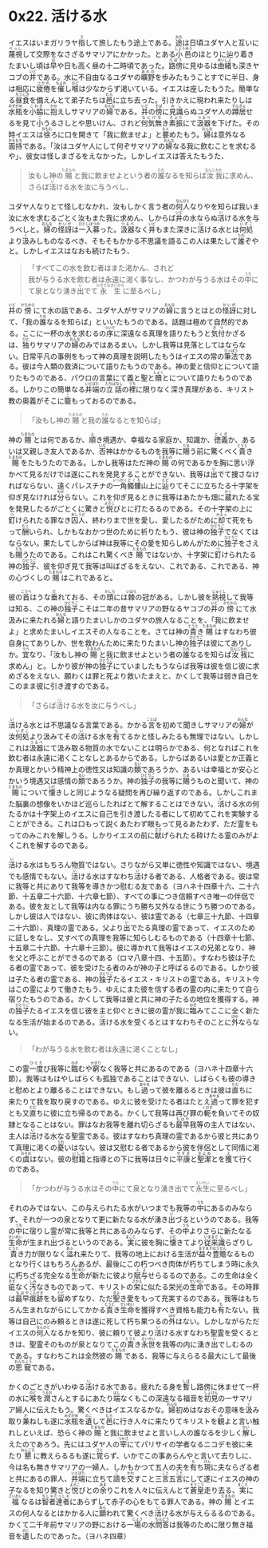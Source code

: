 # 0x22. 活ける水

<article>
<section>
<p class="paragraph">イエスはいまガリラヤ<ruby><rb>指</rb><rp>（</rp><rt>さ</rt><rp>）</rp></ruby>して旅したもう途上である。<ruby><rb>途</rb><rp>（</rp><rt>みち</rt><rp>）</rp></ruby>は日頃ユダヤ人と互いに<ruby><rb>蔑視</rb><rp>（</rp><rt>べっし</rt><rp>）</rp></ruby>して交際をなさざるサマリアにかかった。とある<ruby><rb>小邑</rb><rp>（</rp><rt>しょうゆう</rt><rp>）</rp></ruby>のほとりに辿り着きたまいし頃は<ruby><rb>早</rb><rp>（</rp><rt>は</rt><rp>）</rp></ruby>や日も高く昼の十二時頃であった。<ruby><rb>路傍</rb><rp>（</rp><rt>ろぼう</rt><rp>）</rp></ruby>に見ゆるは<ruby><rb>由緒</rb><rp>（</rp><rt>ゆいしょ</rt><rp>）</rp></ruby>も深きヤコブの<ruby><rb>井</rb><rp>（</rp><rt>いど</rt><rp>）</rp></ruby>である。水に不自由なるユダヤの<ruby><rb>曠野</rb><rp>（</rp><rt>あれの</rt><rp>）</rp></ruby>を歩みたもうことすでに半日、身は相応に<ruby><rb>疲倦</rb><rp>（</rp><rt>つかれ</rt><rp>）</rp></ruby>を<ruby><rb>催</rb><rp>（</rp><rt>もよお</rt><rp>）</rp></ruby>し<ruby><rb>喉</rb><rp>（</rp><rt>のど</rt><rp>）</rp></ruby>は少なからず渇いている。イエスは座したもうた。簡単なる<ruby><rb>昼食</rb><rp>（</rp><rt>ちうじき</rt><rp>）</rp></ruby>を備えんとて弟子たちは<ruby><rb>邑</rb><rp>（</rp><rt>むら</rt><rp>）</rp></ruby>に立ち去った。引きかえに現われ来たりしは<ruby><rb>水瓶</rb><rp>（</rp><rt>みずがめ</rt><rp>）</rp></ruby>を<ruby><rb>小脇</rb><rp>（</rp><rt>こわき</rt><rp>）</rp></ruby>に<ruby><rb>抱</rb><rp>（</rp><rt>かか</rt><rp>）</rp></ruby>えしサマリアの<ruby><rb>婦</rb><rp>（</rp><rt>おんな</rt><rp>）</rp></ruby>である。<ruby><rb>井</rb><rp>（</rp><rt>いど</rt><rp>）</rp></ruby>の<ruby><rb>傍</rb><rp>（</rp><rt>そば</rt><rp>）</rp></ruby>に<ruby><rb>見識</rb><rp>（</rp><rt>みし</rt><rp>）</rp></ruby>らぬユダヤ人の<ruby><rb>蹲居</rb><rp>（</rp><rt>そんきょ</rt><rp>）</rp></ruby>せるを見て<ruby><rb>小</rb><rp>（</rp><rt>こ</rt><rp>）</rp></ruby>うるさしとや思いけん、されど<ruby><rb>何気無</rb><rp>（</rp><rt>なにげな</rt><rp>）</rp></ruby>き<ruby><rb>素振</rb><rp>（</rp><rt>そぶり</rt><rp>）</rp></ruby>にて<ruby><rb>汲器</rb><rp>（</rp><rt>つるべ</rt><rp>）</rp></ruby>を下げた。その時イエスは<ruby><rb>徐</rb><rp>（</rp><rt>おもむ</rt><rp>）</rp></ruby>ろに口を開きて「我に飲ませよ」と<ruby><rb>要</rb><rp>（</rp><rt>もと</rt><rp>）</rp></ruby>めたもう。<ruby><rb>婦</rb><rp>（</rp><rt>おんな</rt><rp>）</rp></ruby>は意外なる<ruby><rb>面持</rb><rp>（</rp><rt>おももち</rt><rp>）</rp></ruby>である。「汝はユダヤ人にして何ぞサマリアの<ruby><rb>婦</rb><rp>（</rp><rt>おんな</rt><rp>）</rp></ruby>なる我に飲むことを求むるや」、彼女は怪しまざるをえなかった。しかしイエスは答えたもうた、</p>

<blockquote>
汝もし神の<ruby><rb>賜</rb><rp>（</rp><rt>たまもの</rt><rp>）</rp></ruby>と我に飲ませよという者の<ruby><rb>誰</rb><rp>（</rp><rt>たれ</rt><rp>）</rp></ruby>なるを知らば<ruby><rb>汝</rb><rp>（</rp><rt>なんじ</rt><rp>）</rp></ruby><ruby><rb>我</rb><rp>（</rp><rt>われ</rt><rp>）</rp></ruby>に求めん、さらば<ruby><rb>活</rb><rp>（</rp><rt>い</rt><rp>）</rp></ruby>ける水を汝に与うべし、
</blockquote>

<p>ユダヤ人なりとて怪しむなかれ、汝もしかく言う者の<ruby><rb>何人</rb><rp>（</rp><rt>なんびと</rt><rp>）</rp></ruby>なりやを知らば我いま汝に水を求むるごとく汝もまた我に求めん、しからば<ruby><rb>井</rb><rp>（</rp><rt>いど</rt><rp>）</rp></ruby>の水ならぬ<ruby><rb>活</rb><rp>（</rp><rt>い</rt><rp>）</rp></ruby>ける水を与うべしと。<ruby><rb>婦</rb><rp>（</rp><rt>おんな</rt><rp>）</rp></ruby>の<ruby><rb>怪訝</rb><rp>（</rp><rt>かいが</rt><rp>）</rp></ruby>は<ruby><rb>一入</rb><rp>（</rp><rt>ひとしば</rt><rp>）</rp></ruby><ruby><rb>募</rb><rp>（</rp><rt>つの</rt><rp>）</rp></ruby>った。<ruby><rb>汲器</rb><rp>（</rp><rt>つるべ</rt><rp>）</rp></ruby>なく<ruby><rb>井</rb><rp>（</rp><rt>いど</rt><rp>）</rp></ruby>もまた深きに<ruby><rb>活</rb><rp>（</rp><rt>い</rt><rp>）</rp></ruby>ける水とは<ruby><rb>何処</rb><rp>（</rp><rt>いずこ</rt><rp>）</rp></ruby>より<ruby><rb>汲</rb><rp>（</rp><rt>く</rt><rp>）</rp></ruby>みしものなるべき、そもそもかかる不思議を語るこの人は果たして<ruby><rb>誰</rb><rp>（</rp><rt>たれ</rt><rp>）</rp></ruby>ぞやと。しかしイエスはなおも続けたもう、</p>

<blockquote>
「すべてこの水を飲む者はまた渇かん、されど<br>
我が与うる水を飲む者は永遠に渇く事なし、かつわが与うる水はその<ruby><rb>中</rb><rp>（</rp><rt>うち</rt><rp>）</rp></ruby>にて泉となり湧き<ruby><rb>出</rb><rp>（</rp><rt>い</rt><rp>）</rp></ruby>でて<ruby><rb>永生</rb><rp>（</rp><rt>かぎりなきいのち</rt><rp>）</rp></ruby>に至るべし」
</blockquote>

<p><ruby><rb>井</rb><rp>（</rp><rt>いど</rt><rp>）</rp></ruby>の<ruby><rb>傍</rb><rp>（</rp><rt>かたわら</rt><rp>）</rp></ruby>にて水の話である、ユダヤ人がサマリアの<ruby><rb>婦</rb><rp>（</rp><rt>おんな</rt><rp>）</rp></ruby>に言うとはとの<ruby><rb>怪訝</rb><rp>（</rp><rt>かいが</rt><rp>）</rp></ruby>に対して、「我の<ruby><rb>誰</rb><rp>（</rp><rt>たれ</rt><rp>）</rp></ruby>なるを知らば」といいたもうのである。話題は極めて自然的である。ここに一杯の水を求むるの<ruby><rb>序</rb><rp>（</rp><rt>ついで</rt><rp>）</rp></ruby>に深遠なる真理を語りたもうと<ruby><rb>気付</rb><rp>（</rp><rt>きつ</rt><rp>）</rp></ruby>かざるは、<ruby><rb>独</rb><rp>（</rp><rt>ひと</rt><rp>）</rp></ruby>りサマリアの<ruby><rb>婦</rb><rp>（</rp><rt>おんな</rt><rp>）</rp></ruby>のみではあるまい。しかし我等は見落としてはならない。日常平凡の事例をもって神の真理を説明したもうはイエスの常の<ruby><rb>筆法</rb><rp>（</rp><rt>ひっぽう</rt><rp>）</rp></ruby>である。彼は今人類の救済について語りたもうのである。神の愛と信仰とについて語りたもうのである、パウロの言葉にて義と聖と<ruby><rb>贖</rb><rp>（</rp><rt>しょく</rt><rp>）</rp></ruby>とについて語りたもうのである。しかりこの簡単なる<ruby><rb>井端</rb><rp>（</rp><rt>いどばた</rt><rp>）</rp></ruby>の<ruby><rb>立話</rb><rp>（</rp><rt>たちばなし</rt><rp>）</rp></ruby>の<ruby><rb>裡</rb><rp>（</rp><rt>うち</rt><rp>）</rp></ruby>に限りなく深き真理がある、キリスト教の奥義がそこに<ruby><rb>籠</rb><rp>（</rp><rt>こ</rt><rp>）</rp></ruby>もっておるのである。</p>

<blockquote>
「汝もし神の<ruby><rb>賜</rb><rp>（</rp><rt>たまもの</rt><rp>）</rp></ruby>と我の<ruby><rb>誰</rb><rp>（</rp><rt>たれ</rt><rp>）</rp></ruby>なるとを知らば」
</blockquote>

<p>神の<ruby><rb>賜</rb><rp>（</rp><rt>たまもの</rt><rp>）</rp></ruby>とは何であるか、<ruby><rb>順</rb><rp>（</rp><rt>よ</rt><rp>）</rp></ruby>き境遇か、幸福なる家庭か、知識か、<ruby><rb>徳義</rb><rp>（</rp><rt>とくぎ</rt><rp>）</rp></ruby>か、あるいは又親しき友人であるか、<ruby><rb>否</rb><rp>（</rp><rt>いな</rt><rp>）</rp></ruby>神はかかるものを我等に<ruby><rb>賜</rb><rp>（</rp><rt>たま</rt><rp>）</rp></ruby>う前に驚くべく<ruby><rb>貴</rb><rp>（</rp><rt>とうと</rt><rp>）</rp></ruby>き<ruby><rb>賜</rb><rp>（</rp><rt>たまもの</rt><rp>）</rp></ruby>をたもうたのである。しかし我等はただ神の<ruby><rb>賜</rb><rp>（</rp><rt>たまもの</rt><rp>）</rp></ruby>の何であるかを胸に思い浮かべて見るだけでは遂にこれを発見することができない、我等は<ruby><rb>出</rb><rp>（</rp><rt>い</rt><rp>）</rp></ruby>でて捜さなければならない、遠くパレスチナの<ruby><rb>一角</rb><rp>（</rp><rt>いっかく</rt><rp>）</rp></ruby><ruby><rb>髑髏</rb><rp>（</rp><rt>どくろ</rt><rp>）</rp></ruby>山上に<ruby><rb>辿</rb><rp>（</rp><rt>たど</rt><rp>）</rp></ruby>りてそこに立ちたる十字架を仰ぎ見なければ<ruby><rb>分</rb><rp>（</rp><rt>わか</rt><rp>）</rp></ruby>らない。これを仰ぎ見るときに我等はあたかも畑に<ruby><rb>蔵</rb><rp>（</rp><rt>かく</rt><rp>）</rp></ruby>れたる宝を発見したるがごとくに驚きと<ruby><rb>悦</rb><rp>（</rp><rt>よろこ</rt><rp>）</rp></ruby>びとに打たるるのである。その十字架の上に<ruby><rb>釘</rb><rp>（</rp><rt>つ</rt><rp>）</rp></ruby>けられたる罪なき<ruby><rb>囚人</rb><rp>（</rp><rt>めしうど</rt><rp>）</rp></ruby>、終わりまで世を愛し、愛したるがために<ruby><rb>却</rb><rp>（</rp><rt>かえっ</rt><rp>）</rp></ruby>て死をもって<ruby><rb>酬</rb><rp>（</rp><rt>むく</rt><rp>）</rp></ruby>いられ、しかもなおかつ世のために祈りたもう、彼は神の<ruby><rb>独子</rb><rp>（</rp><rt>ひとりご</rt><rp>）</rp></ruby>でなくてはならない。果たしてしからば神は我等にその愛を知らしめんがために<ruby><rb>独子</rb><rp>（</rp><rt>ひとりご</rt><rp>）</rp></ruby>をさえも<ruby><rb>賜</rb><rp>（</rp><rt>たも</rt><rp>）</rp></ruby>うたのである。これはこれ驚くべき<ruby><rb>賜</rb><rp>（</rp><rt>たまもの</rt><rp>）</rp></ruby>ではないか、十字架に<ruby><rb>釘</rb><rp>（</rp><rt>つ</rt><rp>）</rp></ruby>けられたる神の<ruby><rb>独子</rb><rp>（</rp><rt>ひとりご</rt><rp>）</rp></ruby>、彼を仰ぎ見て我等は叫ばざるをえない、これである、これである、神の心づくしの<ruby><rb>賜</rb><rp>（</rp><rt>たまもの</rt><rp>）</rp></ruby>はこれであると。</p>

<p class="paragraph">彼の<ruby><rb>首</rb><rp>（</rp><rt>こうべ</rt><rp>）</rp></ruby>はうな<ruby><rb>垂</rb><rp>（</rp><rt>だ</rt><rp>）</rp></ruby>れておる、その<ruby><rb>頭</rb><rp>（</rp><rt>かしら</rt><rp>）</rp></ruby>には<ruby><rb>棘</rb><rp>（</rp><rt>いばら</rt><rp>）</rp></ruby>の冠がある。しかし彼を<ruby><rb>熟視</rb><rp>（</rp><rt>じゅくし</rt><rp>）</rp></ruby>して我等は知る、この神の<ruby><rb>独子</rb><rp>（</rp><rt>ひとりご</rt><rp>）</rp></ruby>こそは二年の昔サマリアの野なるヤコブの<ruby><rb>井</rb><rp>（</rp><rt>いど</rt><rp>）</rp></ruby>の<ruby><rb>傍</rb><rp>（</rp><rt>かたわら</rt><rp>）</rp></ruby>にて水汲みに来たれる<ruby><rb>婦</rb><rp>（</rp><rt>おんな</rt><rp>）</rp></ruby>と語りたまいしかのユダヤの旅人なることを、「我に飲ませよ」と求めたまいしイエスその人なることを。さては神の<ruby><rb>貴</rb><rp>（</rp><rt>とうと</rt><rp>）</rp></ruby>き<ruby><rb>賜</rb><rp>（</rp><rt>たまもの</rt><rp>）</rp></ruby>はすなわち彼自身にてありしか、世を救わんために来たりたまいし神の<ruby><rb>独子</rb><rp>（</rp><rt>ひとりご</rt><rp>）</rp></ruby>は彼にてありしか。<ruby><rb>宜</rb><rp>（</rp><rt>うべ</rt><rp>）</rp></ruby>なり、「汝もし神の<ruby><rb>賜</rb><rp>（</rp><rt>たまもの</rt><rp>）</rp></ruby>と我に飲ませよという者の<ruby><rb>誰</rb><rp>（</rp><rt>たれ</rt><rp>）</rp></ruby>なるを知らば<ruby><rb>汝</rb><rp>（</rp><rt>なんじ</rt><rp>）</rp></ruby><ruby><rb>我</rb><rp>（</rp><rt>われ</rt><rp>）</rp></ruby>に求めん」と。しかり彼が神の<ruby><rb>独子</rb><rp>（</rp><rt>ひとりご</rt><rp>）</rp></ruby>にていましたもうならば我等は彼を信じ彼に求めざるをえない、願わくは罪と死より救いたまえと、かくして我等は弱き自己をこのまま彼に引き渡すのである。</p>

<blockquote>
「さらば<ruby><rb>活</rb><rp>（</rp><rt>い</rt><rp>）</rp></ruby>ける水を汝に与うべし」
</blockquote>

<p class="paragraph"><ruby><rb>活</rb><rp>（</rp><rt>い</rt><rp>）</rp></ruby>ける水とは不思議なる言葉である。かかる<ruby><rb>言</rb><rp>（</rp><rt>ことば</rt><rp>）</rp></ruby>を初めて聞きしサマリアの<ruby><rb>婦</rb><rp>（</rp><rt>おんな</rt><rp>）</rp></ruby>が汝<ruby><rb>何処</rb><rp>（</rp><rt>いずこ</rt><rp>）</rp></ruby>より汲みてその<ruby><rb>活</rb><rp>（</rp><rt>い</rt><rp>）</rp></ruby>ける水を<ruby><rb>有</rb><rp>（</rp><rt>も</rt><rp>）</rp></ruby>てるかと怪しみたるも無理ではない。しかしこれは<ruby><rb>汲器</rb><rp>（</rp><rt>つるべ</rt><rp>）</rp></ruby>にて汲み取る物質の水でないことは明らかである、何となればこれを飲む者は永遠に渇くことなしとあるからである。しからばあるいは愛とか正義とか真理とかいう精神上の徳性又は知識の<ruby><rb>類</rb><rp>（</rp><rt>るい</rt><rp>）</rp></ruby>であろうか、あるいは幸福とか安心とかいう境遇又は感情の<ruby><rb>類</rb><rp>（</rp><rt>るい</rt><rp>）</rp></ruby>であろうか。神の<ruby><rb>独子</rb><rp>（</rp><rt>ひとりご</rt><rp>）</rp></ruby>の我等に<ruby><rb>賜</rb><rp>（</rp><rt>たま</rt><rp>）</rp></ruby>うものと聞いて、神の<ruby><rb>賜</rb><rp>（</rp><rt>たまもの</rt><rp>）</rp></ruby>について<ruby><rb>懐</rb><rp>（</rp><rt>いだ</rt><rp>）</rp></ruby>きしと同じようなる疑問を再び繰り返すのである。しかしこれまた脳裏の想像をいかほど巡らしたればとて解することはできない。<ruby><rb>活</rb><rp>（</rp><rt>い</rt><rp>）</rp></ruby>ける水の何たるかは十字架上のイエスに自己を引き渡したる者にして初めてこれを実験することができる。これは口もって説くあたわず眼もって見るあたわず、ただ霊をもってのみこれを解しうる。しかりイエスの前に<ruby><rb>献</rb><rp>（</rp><rt>ささ</rt><rp>）</rp></ruby>げられたる砕けたる霊のみがよくこれを解するのである。</p>

<p class="paragraph"><ruby><rb>活</rb><rp>（</rp><rt>い</rt><rp>）</rp></ruby>ける水はもちろん物質ではない。さりながら又単に徳性や知識ではない、境遇でも感情でもない。<ruby><rb>活</rb><rp>（</rp><rt>い</rt><rp>）</rp></ruby>ける水はすなわち<ruby><rb>活</rb><rp>（</rp><rt>い</rt><rp>）</rp></ruby>ける者である、人格者である。彼は常に我等と共にありて我等を導きかつ慰むる友である（ヨハネ十四章十六、二十六節、十五章二十六節、十六章七節）、すべての事につき信頼すべき唯一の伴侶である。彼を友として我等は内なる罪にうち勝ち又外なる世にうち勝つのである。しかし彼は人ではない、彼に肉体はない、彼は霊である（七章三十九節、十四章二十六節）、真理の霊である。父より<ruby><rb>出</rb><rp>（</rp><rt>い</rt><rp>）</rp></ruby>でたる真理の霊であって、イエスのために証しをなし、又すべての真理を我等に知らしむるものである（十四章十七節、十五章二十六節、十六章十三節）。彼に導かれて我等はイエスの兄弟となり、神を父と呼ぶことができるのである（ロマ八章十四、十五節）。すなわち彼は子たる者の霊であって、彼を受けたる者のみが神の子と呼ばるるのである。しかり彼は子たる者の霊である、神の<ruby><rb>独子</rb><rp>（</rp><rt>ひとりご</rt><rp>）</rp></ruby>たるイエス・キリストの霊である。キリスト今はこの霊によりて働きたもう、ゆえにまた彼を信ずる者の霊の内に来たりて自ら宿りたもうのである。かくして我等は彼と共に神の子たるの地位を獲得する。神の<ruby><rb>独子</rb><rp>（</rp><rt>ひとりご</rt><rp>）</rp></ruby>たるイエスを信じ彼を主と仰ぐときに彼の霊が我に<ruby><rb>臨</rb><rp>（</rp><rt>のぞ</rt><rp>）</rp></ruby>みてここに全く新たなる生活が始まるのである。<ruby><rb>活</rb><rp>（</rp><rt>い</rt><rp>）</rp></ruby>ける水を受くるとはすなわちそのことに<ruby><rb>外</rb><rp>（</rp><rt>ほか</rt><rp>）</rp></ruby>ならない。</p>

<blockquote>
「わが与うる水を飲む者は永遠に渇くことなし」
</blockquote>

<p class="paragraph">この霊<ruby><rb>一度</rb><rp>（</rp><rt>ひとた</rt><rp>）</rp></ruby>び我等に<ruby><rb>臨</rb><rp>（</rp><rt>のぞ</rt><rp>）</rp></ruby>むや<ruby><rb>窮</rb><rp>（</rp><rt>かぎり</rt><rp>）</rp></ruby>なく我等と共にあるのである（ヨハネ十四章十六節）。我等はもはやしばらくも孤独であることはできない、しばらくも彼の導きと慰めとより離るることはできない。もし<ruby><rb>過</rb><rp>（</rp><rt>あやま</rt><rp>）</rp></ruby>って彼を離るるときは彼は<ruby><rb>直</rb><rp>（</rp><rt>ただ</rt><rp>）</rp></ruby>ちに来たりて我を取り戻すのである。ゆえに彼を受けたる者はたとえ<ruby><rb>過</rb><rp>（</rp><rt>あやま</rt><rp>）</rp></ruby>って罪を犯すとも又<ruby><rb>直</rb><rp>（</rp><rt>ただ</rt><rp>）</rp></ruby>ちに彼に立ち帰るのである。かくして我等は再び罪の<ruby><rb>軛</rb><rp>（</rp><rt>くびき</rt><rp>）</rp></ruby>を負いてその奴隷となることはない。罪はなお我等を離れ切らざるも<ruby><rb>最早</rb><rp>（</rp><rt>もはや</rt><rp>）</rp></ruby>我等の主人ではない、主人は<ruby><rb>活</rb><rp>（</rp><rt>い</rt><rp>）</rp></ruby>ける水なる聖霊である。彼はすなわち真理の霊であるから彼と共にありて真理に渇くの<ruby><rb>憂</rb><rp>（</rp><rt>うれ</rt><rp>）</rp></ruby>いはない。彼は又慰むる者であるから彼を伴侶として同情に渇くの<ruby><rb>虞</rb><rp>（</rp><rt>おそれ</rt><rp>）</rp></ruby>はない。彼の<ruby><rb>慰籍</rb><rp>（</rp><rt>いしゃ</rt><rp>）</rp></ruby>と指導との下に我等は日々に<ruby><rb>平康</rb><rp>（</rp><rt>やすき</rt><rp>）</rp></ruby>と<ruby><rb>聖潔</rb><rp>（</rp><rt>きよめ</rt><rp>）</rp></ruby>とを<ruby><rb>獲</rb><rp>（</rp><rt>え</rt><rp>）</rp></ruby>て行くのである。</p>

<blockquote>
「かつわが与うる水はその<ruby><rb>中</rb><rp>（</rp><rt>うち</rt><rp>）</rp></ruby>にて泉となり湧き出でて<ruby><rb>永生</rb><rp>（</rp><rt>えいせい</rt><rp>）</rp></ruby>に至るべし」
</blockquote>

<p class="paragraph">それのみではない、この与えられたる水がいつまでも我等の<ruby><rb>中</rb><rp>（</rp><rt>うち</rt><rp>）</rp></ruby>にあるのみならず、それが一つの泉となりて更に新たなる水が湧き<ruby><rb>出</rb><rp>（</rp><rt>い</rt><rp>）</rp></ruby>づるというのである。我等の<ruby><rb>中</rb><rp>（</rp><rt>うち</rt><rp>）</rp></ruby>に宿りし霊が常に我等と共にあるのみならず、その<ruby><rb>中</rb><rp>（</rp><rt>うち</rt><rp>）</rp></ruby>よりさらに新たなる<ruby><rb>生命</rb><rp>（</rp><rt>せいめい</rt><rp>）</rp></ruby>が生まれ<ruby><rb>出</rb><rp>（</rp><rt>い</rt><rp>）</rp></ruby>づるというのである。<ruby><rb>実</rb><rp>（</rp><rt>まこと</rt><rp>）</rp></ruby>に彼を胸に<ruby><rb>懐</rb><rp>（</rp><rt>いだ</rt><rp>）</rp></ruby>きてより<ruby><rb>従来</rb><rp>（</rp><rt>いままで</rt><rp>）</rp></ruby><ruby><rb>識</rb><rp>（</rp><rt>し</rt><rp>）</rp></ruby>らざりし<ruby><rb>貴</rb><rp>（</rp><rt>とうと</rt><rp>）</rp></ruby>き力が限りなく<ruby><rb>溢</rb><rp>（</rp><rt>あふ</rt><rp>）</rp></ruby>れ来たりて、我等の地上における生活が<ruby><rb>益々</rb><rp>（</rp><rt>ますます</rt><rp>）</rp></ruby><ruby><rb>豊贍</rb><rp>（</rp><rt>ほうせん</rt><rp>）</rp></ruby>なるものとなり行くはもちろんあるが、最後にこの朽つべき肉体が朽ちてしまう時に永久に朽ちざる完全なる<ruby><rb>生命</rb><rp>（</rp><rt>せいめい</rt><rp>）</rp></ruby>が新たに彼より<ruby><rb>賦与</rb><rp>（</rp><rt>ふよ</rt><rp>）</rp></ruby>せらるるのである。この生命は全く<ruby><rb>疵</rb><rp>（</rp><rt>きず</rt><rp>）</rp></ruby>なく<ruby><rb>汚</rb><rp>（</rp><rt>しみ</rt><rp>）</rp></ruby>なきものであって、キリストの<ruby><rb>栄</rb><rp>（</rp><rt>さかえ</rt><rp>）</rp></ruby>に似たる栄光の<ruby><rb>生命</rb><rp>（</rp><rt>せいめい</rt><rp>）</rp></ruby>である。その時罪は<ruby><rb>最早</rb><rp>（</rp><rt>もはや</rt><rp>）</rp></ruby><ruby><rb>痕跡</rb><rp>（</rp><rt>こんせき</rt><rp>）</rp></ruby>をも<ruby><rb>留</rb><rp>（</rp><rt>とど</rt><rp>）</rp></ruby>めずなり、ただ<ruby><rb>聖</rb><rp>（</rp><rt>きよ</rt><rp>）</rp></ruby>き愛をもって充実するのである。我等はもちろん生まれながらにしてかかる<ruby><rb>貴</rb><rp>（</rp><rt>とうと</rt><rp>）</rp></ruby>き<ruby><rb>生命</rb><rp>（</rp><rt>せいめい</rt><rp>）</rp></ruby>を獲得すべき資格も能力も<ruby><rb>有</rb><rp>（</rp><rt>も</rt><rp>）</rp></ruby>たない。我等は自己にのみ頼るときは遂に死して朽ち果つるの<ruby><rb>外</rb><rp>（</rp><rt>ほか</rt><rp>）</rp></ruby>はない。しかしながらただイエスの<ruby><rb>何人</rb><rp>（</rp><rt>なんびと</rt><rp>）</rp></ruby>なるかを知り、彼に頼りて彼より<ruby><rb>活</rb><rp>（</rp><rt>い</rt><rp>）</rp></ruby>ける水すなわち聖霊を受くるときは、聖霊そのものが泉となりてこの<ruby><rb>貴</rb><rp>（</rp><rt>とうと</rt><rp>）</rp></ruby>き<ruby><rb>永世</rb><rp>（</rp><rt>えいせい</rt><rp>）</rp></ruby>を我等の内に湧き<ruby><rb>出</rb><rp>（</rp><rt>い</rt><rp>）</rp></ruby>でしむるのである。すなわちこれは全然彼の<ruby><rb>賜</rb><rp>（</rp><rt>たまもの</rt><rp>）</rp></ruby>である、我等に与えらるる最大にして最後の<ruby><rb>恩寵</rb><rp>（</rp><rt>おんちょう</rt><rp>）</rp></ruby>である。</p>

<p class="paragraph">かくのごときがいわゆる<ruby><rb>活</rb><rp>（</rp><rt>い</rt><rp>）</rp></ruby>ける水である。疲れたる身を<ruby><rb>暫</rb><rp>（</rp><rt>しば</rt><rp>）</rp></ruby>し路傍に休ませて一杯の水に<ruby><rb>喉</rb><rp>（</rp><rt>のど</rt><rp>）</rp></ruby>を<ruby><rb>潤</rb><rp>（</rp><rt>うるお</rt><rp>）</rp></ruby>さんとするにあたり<ruby><rb>端</rb><rp>（</rp><rt>はし</rt><rp>）</rp></ruby>なくもこの深遠なる福音を<ruby><rb>初見</rb><rp>（</rp><rt>しょけん</rt><rp>）</rp></ruby>の一サマリア婦人に伝えたもう。驚くべきはイエスなるかな。<ruby><rb>婦</rb><rp>（</rp><rt>おんな</rt><rp>）</rp></ruby>初めはなおその意味を<ruby><rb>汲</rb><rp>（</rp><rt>く</rt><rp>）</rp></ruby>み取り<ruby><rb>兼</rb><rp>（</rp><rt>か</rt><rp>）</rp></ruby>ねしも遂に<ruby><rb>水瓶</rb><rp>（</rp><rt>みずがめ</rt><rp>）</rp></ruby>を<ruby><rb>遺</rb><rp>（</rp><rt>のこ</rt><rp>）</rp></ruby>して<ruby><rb>邑</rb><rp>（</rp><rt>むら</rt><rp>）</rp></ruby>に行き人々に来たりてキリストを<ruby><rb>観</rb><rp>（</rp><rt>み</rt><rp>）</rp></ruby>よと言い触れしといえば、恐らく神の<ruby><rb>賜</rb><rp>（</rp><rt>たまもの</rt><rp>）</rp></ruby>と我に飲ませよと言いし人の誰なるを少しく<ruby><rb>解</rb><rp>（</rp><rt>かい</rt><rp>）</rp></ruby>しえたのであろう。先にはユダヤ人の<ruby><rb>宰</rb><rp>（</rp><rt>つかさ</rt><rp>）</rp></ruby>にてパリサイの学者なるニコデモ彼に来たり<ruby><rb>懇</rb><rp>（</rp><rt>ねんごろ</rt><rp>）</rp></ruby>に教えらるるも遂に<ruby><rb>覚</rb><rp>（</rp><rt>さと</rt><rp>）</rp></ruby>らず、いかでこの事あらんやと言いて去りしに、今は名も無きサマリアの一婦人、しかもかつて五人の夫を<ruby><rb>有</rb><rp>（</rp><rt>も</rt><rp>）</rp></ruby>ち<ruby><rb>現</rb><rp>（</rp><rt>げん</rt><rp>）</rp></ruby>に夫ならざる者と共にあるの罪人、<ruby><rb>井端</rb><rp>（</rp><rt>いどばた</rt><rp>）</rp></ruby>に立ちて<ruby><rb>語</rb><rp>（</rp><rt>ご</rt><rp>）</rp></ruby>を<ruby><rb>交</rb><rp>（</rp><rt>かわ</rt><rp>）</rp></ruby>すこと三<ruby><rb>言</rb><rp>（</rp><rt>こと</rt><rp>）</rp></ruby>五<ruby><rb>言</rb><rp>（</rp><rt>こと</rt><rp>）</rp></ruby>にして遂にイエスの神の子なるを知り驚きと<ruby><rb>悦</rb><rp>（</rp><rt>よろこ</rt><rp>）</rp></ruby>びとの<ruby><rb>余</rb><rp>（</rp><rt>あま</rt><rp>）</rp></ruby>りこれを人々に伝えんとて<ruby><rb>蒼皇</rb><rp>（</rp><rt>そうこう</rt><rp>）</rp></ruby>走り去る、<ruby><rb>実</rb><rp>（</rp><rt>まこと</rt><rp>）</rp></ruby>に<ruby><rb>福</rb><rp>（</rp><rt>さいわい</rt><rp>）</rp></ruby>なるは<ruby><rb>智者達者</rb><rp>（</rp><rt>ちしゃたっしゃ</rt><rp>）</rp></ruby>にあらずして赤子の心をもてる罪人である。神の<ruby><rb>賜</rb><rp>（</rp><rt>たまもの</rt><rp>）</rp></ruby>とイエスの何人なるとはかかる人に<ruby><rb>顕</rb><rp>（</rp><rt>あら</rt><rp>）</rp></ruby>われて驚くべき<ruby><rb>活</rb><rp>（</rp><rt>い</rt><rp>）</rp></ruby>ける水が与えらるるのである。かくて二千年前サマリアの野における一<ruby><rb>場</rb><rp>（</rp><rt>じょう</rt><rp>）</rp></ruby>の水<ruby><rb>問答</rb><rp>（</rp><rt>もんどう</rt><rp>）</rp></ruby>は我等のために限り無き福音を<ruby><rb>遺</rb><rp>（</rp><rt>のこ</rt><rp>）</rp></ruby>したのであった。（ヨハネ四章）</p>
</section>
</article>